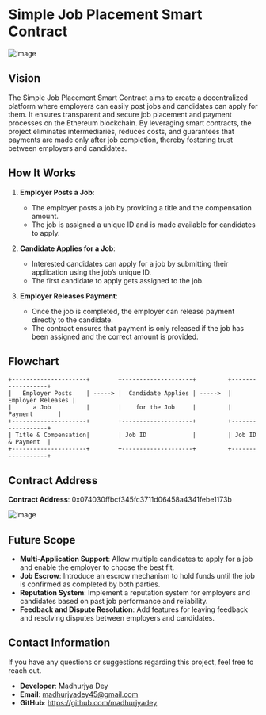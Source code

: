 # Simple Job Placement Smart Contract

![image](https://github.com/user-attachments/assets/57c50f1c-b7bd-410a-adf1-1e0105001907)

## Vision
The Simple Job Placement Smart Contract aims to create a decentralized platform where employers can easily post jobs and candidates can apply for them. It ensures transparent and secure job placement and payment processes on the Ethereum blockchain. By leveraging smart contracts, the project eliminates intermediaries, reduces costs, and guarantees that payments are made only after job completion, thereby fostering trust between employers and candidates.

## How It Works
1. **Employer Posts a Job**: 
   - The employer posts a job by providing a title and the compensation amount.
   - The job is assigned a unique ID and is made available for candidates to apply.

2. **Candidate Applies for a Job**:
   - Interested candidates can apply for a job by submitting their application using the job’s unique ID.
   - The first candidate to apply gets assigned to the job.

3. **Employer Releases Payment**:
   - Once the job is completed, the employer can release payment directly to the candidate.
   - The contract ensures that payment is only released if the job has been assigned and the correct amount is provided.

## Flowchart

```plaintext
+---------------------+        +--------------------+         +------------------+
|   Employer Posts    | -----> |  Candidate Applies | ----->  | Employer Releases |
|      a Job          |        |    for the Job     |         |     Payment       |
+---------------------+        +--------------------+         +------------------+
| Title & Compensation|        | Job ID             |         | Job ID & Payment  |
+---------------------+        +--------------------+         +------------------+
```

## Contract Address
**Contract Address**: 0x074030ffbcf345fc3711d06458a4341febe1173b

  ![image](https://github.com/user-attachments/assets/0e8e1af7-c9b8-46b8-bb38-51951d105e94)



## Future Scope
- **Multi-Application Support**: Allow multiple candidates to apply for a job and enable the employer to choose the best fit.
- **Job Escrow**: Introduce an escrow mechanism to hold funds until the job is confirmed as completed by both parties.
- **Reputation System**: Implement a reputation system for employers and candidates based on past job performance and reliability.
- **Feedback and Dispute Resolution**: Add features for leaving feedback and resolving disputes between employers and candidates.

## Contact Information
If you have any questions or suggestions regarding this project, feel free to reach out.

- **Developer**: Madhurjya Dey
- **Email**: madhurjyadey45@gmail.com
- **GitHub**: https://github.com/madhurjyadey

